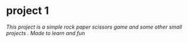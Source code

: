 # project 1
<p><i>This project is a simple rock paper scissors game and some other small projects . Made to learn and fun</i></p>